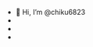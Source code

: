 - 👋 Hi, I’m @chiku6823
-  
-
- 

<!---
chiku6823/chiku6823 is a ✨ special ✨ repository because its `README.md` (this file) appears on your GitHub profile.
You can click the Preview link to take a look at your changes.
--->
